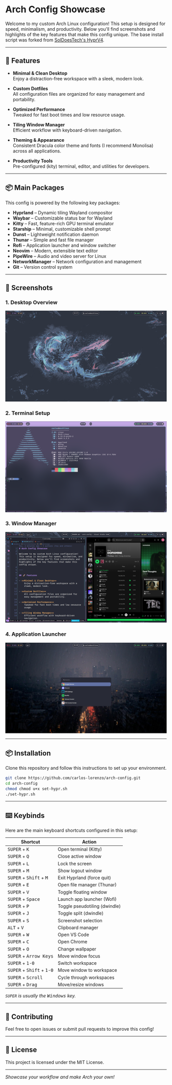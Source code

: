 # Arch Config Showcase

Welcome to my custom Arch Linux configuration! This setup is designed for speed, minimalism, and productivity. Below you'll find screenshots and highlights of the key features that make this config unique. The base install script was forked from [SolDoesTech's HyprV4](https://github.com/SolDoesTech/HyprV4).

---

## 🚀 Features

- **Minimal & Clean Desktop**  
    Enjoy a distraction-free workspace with a sleek, modern look.

- **Custom Dotfiles**  
    All configuration files are organized for easy management and portability.

- **Optimized Performance**  
    Tweaked for fast boot times and low resource usage.

- **Tiling Window Manager**  
    Efficient workflow with keyboard-driven navigation.

- **Theming & Appearance**  
    Consistent Dracula color theme and fonts (I recommend Monolisa) across all applications.

- **Productivity Tools**  
    Pre-configured (kity) terminal, editor, and utilities for developers.

---

## 📦 Main Packages

This config is powered by the following key packages:

- **Hyprland** – Dynamic tiling Wayland compositor
- **Waybar** – Customizable status bar for Wayland
- **Kitty** – Fast, feature-rich GPU terminal emulator
- **Starship** – Minimal, customizable shell prompt
- **Dunst** – Lightweight notification daemon
- **Thunar** – Simple and fast file manager
- **Rofi** – Application launcher and window switcher
- **Neovim** – Modern, extensible text editor
- **PipeWire** – Audio and video server for Linux
- **NetworkManager** – Network configuration and management
- **Git** – Version control system

---

## 📸 Screenshots

### 1. Desktop Overview
![Desktop Overview](/examples/desktop.png)

### 2. Terminal Setup
![Terminal Setup](/examples/terminal.png)

### 3. Window Manager
![Window Manager](/examples/tyling.png)

### 4. Application Launcher
![Application Launcher](/examples/launcher.png)

---

## 📦 Installation

Clone this repository and follow this instructions to set up your environment.

```bash
git clone https://github.com/carlos-lorenzo/arch-config.git
cd arch-config
chmod chmod u+x set-hypr.sh
./set-hypr.sh
```

---
## ⌨️​ Keybinds

Here are the main keyboard shortcuts configured in this setup:

| Shortcut                | Action                                 |
|-------------------------|----------------------------------------|
| <kbd>SUPER</kbd> + <kbd>K</kbd>        | Open terminal (Kitty)                |
| <kbd>SUPER</kbd> + <kbd>Q</kbd>        | Close active window                  |
| <kbd>SUPER</kbd> + <kbd>L</kbd>        | Lock the screen                      |
| <kbd>SUPER</kbd> + <kbd>M</kbd>        | Show logout window                   |
| <kbd>SUPER</kbd> + <kbd>Shift</kbd> + <kbd>M</kbd> | Exit Hyprland (force quit)           |
| <kbd>SUPER</kbd> + <kbd>E</kbd>        | Open file manager (Thunar)           |
| <kbd>SUPER</kbd> + <kbd>V</kbd>        | Toggle floating window               |
| <kbd>SUPER</kbd> + <kbd>Space</kbd>    | Launch app launcher (Wofi)           |
| <kbd>SUPER</kbd> + <kbd>P</kbd>        | Toggle pseudotiling (dwindle)        |
| <kbd>SUPER</kbd> + <kbd>J</kbd>        | Toggle split (dwindle)               |
| <kbd>SUPER</kbd> + <kbd>S</kbd>        | Screenshot selection                 |
| <kbd>ALT</kbd> + <kbd>V</kbd>          | Clipboard manager                    |
| <kbd>SUPER</kbd> + <kbd>W</kbd>        | Open VS Code                         |
| <kbd>SUPER</kbd> + <kbd>C</kbd>        | Open Chrome                          |
| <kbd>SUPER</kbd> + <kbd>O</kbd>        | Change wallpaper                     |
| <kbd>SUPER</kbd> + <kbd>Arrow Keys</kbd> | Move window focus                    |
| <kbd>SUPER</kbd> + <kbd>1-0</kbd>      | Switch workspace                     |
| <kbd>SUPER</kbd> + <kbd>Shift</kbd> + <kbd>1-0</kbd> | Move window to workspace             |
| <kbd>SUPER</kbd> + <kbd>Scroll</kbd>   | Cycle through workspaces             |
| <kbd>SUPER</kbd> + <kbd>Drag</kbd>     | Move/resize windows                  |

*`SUPER` is usually the <kbd>Windows</kbd> key.*

---
## 🙌 Contributing

Feel free to open issues or submit pull requests to improve this config!

---

## 📄 License

This project is licensed under the MIT License.

---

*Showcase your workflow and make Arch your own!*